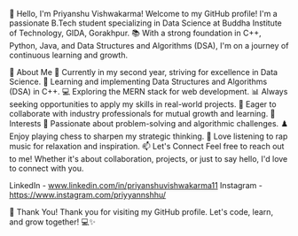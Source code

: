 👋 Hello, I'm Priyanshu Vishwakarma!
Welcome to my GitHub profile! I'm a passionate B.Tech student specializing in Data Science at Buddha Institute of Technology, GIDA, Gorakhpur. 📚 With a strong foundation in C++, Python, Java, and Data Structures and Algorithms (DSA), I'm on a journey of continuous learning and growth.

🚀 About Me
🔬 Currently in my second year, striving for excellence in Data Science.
🌱 Learning and implementing Data Structures and Algorithms (DSA) in C++.
💻 Exploring the MERN stack for web development.
📊 Always seeking opportunities to apply my skills in real-world projects.
🤝 Eager to collaborate with industry professionals for mutual growth and learning.
🎯 Interests
🧩 Passionate about problem-solving and algorithmic challenges.
♟️ Enjoy playing chess to sharpen my strategic thinking.
🎵 Love listening to rap music for relaxation and inspiration.
📫 Let's Connect Feel free to reach out to me! Whether it's about collaboration, projects, or just to say hello, I'd love to connect with you.

LinkedIn - www.linkedin.com/in/priyanshuvishwakarma11 Instagram - https://www.instagram.com/priyyannshhu/

🙏 Thank You!
Thank you for visiting my GitHub profile. Let's code, learn, and grow together! 💻✨
